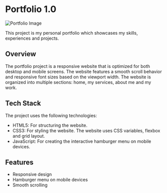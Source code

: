 # Portfolio 1.0

![Portfolio Image](./path-to-screenshot-of-your-portfolio)

This project is my personal portfolio which showcases my skills, experiences and projects.

## Overview

The portfolio project is a responsive website that is optimized for both desktop and mobile screens. The website features a smooth scroll behavior and responsive font sizes based on the viewport width. The website is organized into multiple sections: home, my services, about me and my work.

## Tech Stack

The project uses the following technologies:

- HTML5: For structuring the website.
- CSS3: For styling the website. The website uses CSS variables, flexbox and grid layout.
- JavaScript: For creating the interactive hamburger menu on mobile devices.

## Features

- Responsive design
- Hamburger menu on mobile devices
- Smooth scrolling


